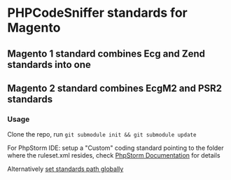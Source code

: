 # PHPCodeSniffer standards for Magento

## Magento 1 standard combines Ecg and Zend standards into one

## Magento 2 standard combines EcgM2 and PSR2 standards

### Usage

Clone the repo, run `git submodule init && git submodule update`

For PhpStorm IDE: setup a "Custom" coding standard pointing to the folder where the ruleset.xml resides, check [PhpStorm Documentation](https://www.jetbrains.com/phpstorm/help/using-php-code-sniffer-tool.html#d285688e206) for details

Alternatively [set standards path globally](https://github.com/squizlabs/PHP_CodeSniffer/wiki/Configuration-Options#setting-the-installed-standard-paths) 
